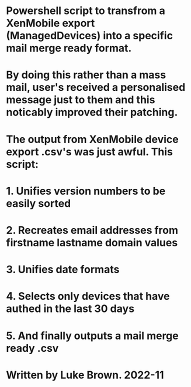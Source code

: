 # Powershell script to transfrom a XenMobile export (ManagedDevices) into a specific mail merge ready format.
# By doing this rather than a mass mail, user's received a personalised message just to them and this noticably improved their patching.
# The output from XenMobile device export .csv's was just awful. This script:
# 1. Unifies version numbers to be easily sorted
# 2. Recreates email addresses from firstname lastname domain values
# 3. Unifies date formats
# 4. Selects only devices that have authed in the last 30 days
# 5. And finally outputs a mail merge ready .csv
# Written by Luke Brown. 2022-11
